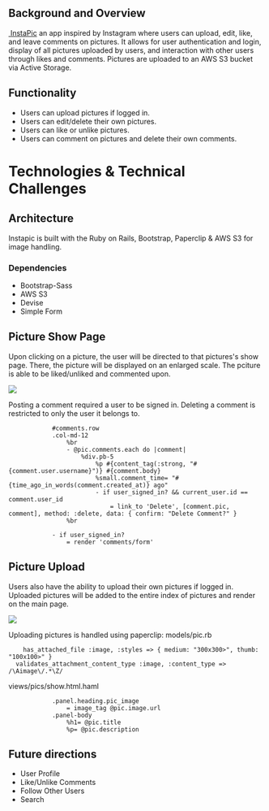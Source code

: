 ## Background and Overview
[ InstaPic](https://instapic00.herokuapp.com/) an app inspired by Instagram where users can upload, edit, like, and leave comments on pictures. It allows for user authentication and login, display of all pictures uploaded by users, and interaction with other users through likes and comments. Pictures are uploaded to an AWS S3 bucket via Active Storage.

## Functionality
- Users can upload pictures if logged in.
- Users can edit/delete their own pictures. 
- Users can like or unlike pictures.
- Users can comment on pictures and delete their own comments.

# Technologies & Technical Challenges

## Architecture
Instapic is built with the Ruby on Rails, Bootstrap, Paperclip & AWS S3 for image handling.

### Dependencies	
- Bootstrap-Sass 
- AWS S3
- Devise
- Simple Form

## Picture Show Page
Upon clicking on a picture, the user will be directed to that pictures's show page. There, the picture will be displayed on an enlarged scale. The pciture is able to be liked/unliked and commented upon. 

<img src="images/pic_show.png">

Posting a comment required a user to be signed in. Deleting a comment is restricted to only the user it belongs to.
```
			#comments.row
			.col-md-12
				%br
				- @pic.comments.each do |comment|
					%div.pb-5
						%p #{content_tag(:strong, "#{comment.user.username}")} #{comment.body}
						%small.comment_time= "#{time_ago_in_words(comment.created_at)} ago" 
						- if user_signed_in? && current_user.id == comment.user_id
							= link_to 'Delete', [comment.pic, comment], method: :delete, data: { confirm: "Delete Comment?" }
				%br
				
			- if user_signed_in?
				= render 'comments/form'
```

## Picture Upload
Users also have the ability to upload their own pictures if logged in. Uploaded pictures will be added to the entire index of pictures and render on the main page. 

<img src="images/add_pic.png">

Uploading pictures is handled using paperclip:
models/pic.rb
```
	has_attached_file :image, :styles => { medium: "300x300>", thumb: "100x100>" }
  validates_attachment_content_type :image, :content_type => /\Aimage\/.*\Z/
```
views/pics/show.html.haml
```
			.panel.heading.pic_image
				= image_tag @pic.image.url
			.panel-body
				%h1= @pic.title
				%p= @pic.description
```


## Future directions
- User Profile
- Like/Unlike Comments
- Follow Other Users
- Search